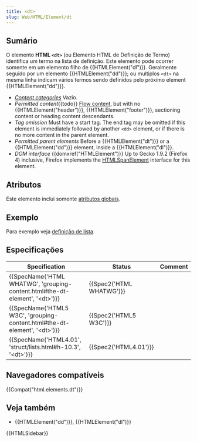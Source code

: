 ```yaml
---
title: <dt>
slug: Web/HTML/Element/dt
---
```

## Sumário

O elemento **HTML `<dt>`** (ou Elemento HTML de Definição de Termo) identifica um termo na lista de definição. Este elemento pode ocorrer somente em um elemento filho de {{HTMLElement("dl")}}. Geralmente seguido por um elemento {{HTMLElement("dd")}}; ou multiplos `<dt>` na mesma linha indicam vários termos sendo definidos pelo próximo element {{HTMLElement("dd")}}.

- _[Content categories](/pt-BR/docs/HTML/Content_categories)_ Vazio.
- _Permitted content_{{todo}} [Flow content](/pt-BR/docs/HTML/Content_categories#Flowing_content), but with no {{HTMLElement("header")}}, {{HTMLElement("footer")}}, sectioning content or heading content descendants.
- _Tag omission_ Must have a start tag. The end tag may be omitted if this element is immediately followed by another `<dd>` element, or if there is no more content in the parent element.
- _Permitted parent elements_ Before a {{HTMLElement("dt")}} or a {{HTMLElement("dd")}} element, inside a {{HTMLElement("dl")}}.
- _DOM interface_ {{domxref("HTMLElement")}} Up to Gecko 1.9.2 (Firefox 4) inclusive, Firefox implements the [HTMLSpanElement](/pt-BR/docs/DOM/span) interface for this element.

## Atributos

Este elemento inclui somente [atributos globais](/pt-BR/docs/HTML/Global_attributes).

## Exemplo

Para exemplo veja [definição de lista](/pt-BR/docs/HTML/Element/dl#Examples).

## Especificações

| Specification                                                                                                | Status                           | Comment |
| ------------------------------------------------------------------------------------------------------------ | -------------------------------- | ------- |
| {{SpecName('HTML WHATWG', 'grouping-content.html#the-dt-element', '&lt;dt&gt;')}} | {{Spec2('HTML WHATWG')}} |         |
| {{SpecName('HTML5 W3C', 'grouping-content.html#the-dt-element', '&lt;dt&gt;')}}     | {{Spec2('HTML5 W3C')}}     |         |
| {{SpecName('HTML4.01', 'struct/lists.html#h-10.3', '&lt;dt&gt;')}}                     | {{Spec2('HTML4.01')}}     |         |

## Navegadores compatíveis

{{Compat("html.elements.dt")}}

## Veja também

- {{HTMLElement("dd")}}, {{HTMLElement("dl")}}

{{HTMLSidebar}}
